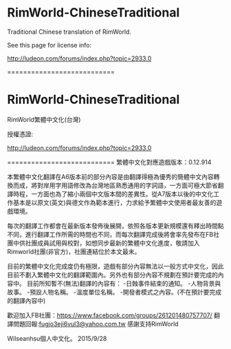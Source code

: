 RimWorld-ChineseTraditional
===========================

Traditional Chinese translation of RimWorld.

See this page for license info:

http://ludeon.com/forums/index.php?topic=2933.0

===========================

RimWorld-ChineseTraditional
===========================
RimWorld繁體中文化(台灣)

授權憑證:

http://ludeon.com/forums/index.php?topic=2933.0

===========================
繁體中文化對應遊戲版本：0.12.914

本繁體中文化翻譯在A6版本前的部分內容是由翻譯得極為優秀的簡體中文內容轉換而成，將對岸用字用語修改為台灣地區熟悉通用的字詞語，一方面可極大節省翻譯時程，一方面也為了縮小兩個中文版本間的差異性。從A7版本以後的中文化工作基本是以原文(英文)與德文作為範本進行，力求給予繁體中文使用者最友善的遊戲環境。

每次的翻譯工作都會在最新版本發佈後展開，依照各版本更新規模還有釋出時間點不同，進行翻譯工作所需的時間也不同，而每次翻譯完成後將會率先發布在FB社團中供社團成員試用與校對，如想同步最新的繁體中文化進度，敬請加入Rimworld社團(非官方)，社團連結位於本文最末。

目前的繁體中文化完成度仍有極限，遊戲有部分內容無法以一般方式中文化，因此目前不劃入繁體中文化的翻譯範圍內。另外也有部分內容不規劃在預計要完成的內容中。
目前所知暫不(無法)翻譯的內容有：
-日蝕事件結束的通知。
-人物背景與故事。
-預設人物名稱。
-溫度單位名稱。
-開發者模式之內容。(不在預計要完成的翻譯內容中)


歡迎加入FB社團：https://www.facebook.com/groups/261201480757707/
翻譯問題回報:fugjo3eji6vul3@yahoo.com.tw
感謝支持RimWorld

Wilseanhsu個人中文化。 2015/9/28
